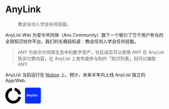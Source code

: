 # AnyLink

> 教会任何人学会任何技能。

AnyList.Wiki 为安伞共同体（Ans Community）旗下一个吸引了万千用户参与的全球知识协作平台。我们的长期目标是：教会任何人学会任何技能。

> ANY 为安伞共同体生态中的数字资产，社区成员可以使用 ANY 在 AnyList 购买付费内容，在 AnyList 上发布或参与制作「知识列表」则可以赚取 ANY.

AnyList 当前运行在 [Notion](https://www.notion.so/) 上。预计，未来半年内上线 AnyList 独立的 App/Web.

<img src="/Img/Logo/AC-Logo.png" height="50" width="50" />&nbsp;&nbsp;&nbsp;<img src="/Img/Logo/Anylist-Logo.png" height="50" width="50" />
